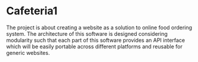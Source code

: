 # Cafeteria1
The project is about creating a website as a solution to online food ordering system. The architecture of this software is designed considering modularity such that each part of this software provides an API interface which will be easily portable across different platforms and reusable for generic websites.

